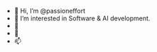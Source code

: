 - 👋 Hi, I’m @passioneffort
- 👀 I’m interested in Software & AI development.
- 🌱 
- 💞️ 
- 📫 

<!---
passioneffort/passioneffort is a ✨ special ✨ repository because its `README.md` (this file) appears on your GitHub profile.
You can click the Preview link to take a look at your changes.
--->

